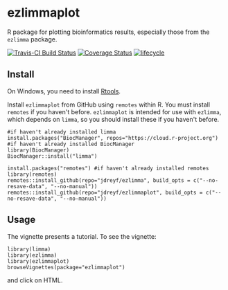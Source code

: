# ezlimmaplot
R package for plotting bioinformatics results, especially those from the `ezlimma` package.

[![Travis-CI Build Status](https://travis-ci.org/jdreyf/ezlimmaplot.svg?branch=master)](https://travis-ci.org/jdreyf/ezlimmaplot)
[![Coverage Status](https://img.shields.io/codecov/c/github/jdreyf/ezlimmaplot/master.svg)](https://codecov.io/github/jdreyf/ezlimmaplot?branch=master)
[![lifecycle](https://img.shields.io/badge/lifecycle-experimental-orange.svg)](https://www.tidyverse.org/lifecycle/#experimental)

## Install
On Windows, you need to install [Rtools](https://cran.r-project.org/bin/windows/Rtools/).

Install `ezlimmaplot` from GitHub using `remotes`  within R. You must install `remotes` if you haven't before. `ezlimmaplot` is intended for use with `ezlimma`, which depends on `limma`, so you should install these if you haven't before.
```
#if haven't already installed limma
install.packages("BiocManager", repos="https://cloud.r-project.org") #if haven't already installed BiocManager
library(BiocManager)
BiocManager::install("limma")

install.packages("remotes") #if haven't already installed remotes
library(remotes)
remotes::install_github(repo="jdreyf/ezlimma", build_opts = c("--no-resave-data", "--no-manual"))
remotes::install_github(repo="jdreyf/ezlimmaplot", build_opts = c("--no-resave-data", "--no-manual"))
```

## Usage
The vignette presents a tutorial. To see the vignette:
```
library(limma)
library(ezlimma)
library(ezlimmaplot)
browseVignettes(package="ezlimmaplot")
```
and click on HTML.
